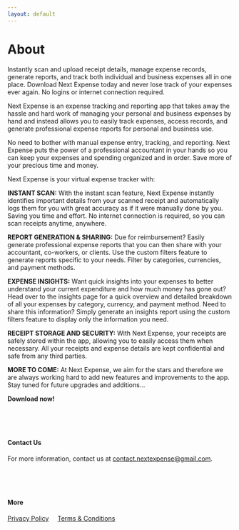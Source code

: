 ```yaml
---
layout: default
---
```



# About

Instantly scan and upload receipt details, manage expense records, generate reports, and track both individual and business expenses all in one place. Download Next Expense today and never lose track of your expenses ever again. No logins or internet connection required.

Next Expense is an expense tracking and reporting app that takes away the hassle and hard
work  of managing your personal and business expenses by hand and instead allows you  to easily  track expenses, access records, and generate professional expense reports for
personal and business use.

No need to bother with manual expense entry, tracking, and reporting. Next Expense puts the power of a professional accountant in your hands so you can keep your expenses and spending organized and in order. Save more of your precious time and money. 

Next Expense is your virtual expense tracker with:

**INSTANT SCAN:** With the instant scan feature, Next Expense instantly identifies important details from your scanned receipt and automatically logs them for you with great accuracy as if it were manually done by you. Saving you time and effort. No internet connection is required, so you can scan receipts anytime, anywhere.

**REPORT GENERATION & SHARING:** Due for reimbursement? Easily generate
professional expense reports that you can then share with your accountant, co-workers, or clients. Use the custom filters feature to generate reports specific to your needs. Filter by categories, currencies, and payment methods.

**EXPENSE INSIGHTS:** Want quick insights into your expenses to better understand your current expenditure and how much money has gone out? Head over to the insights page for a quick overview and detailed breakdown of all your expenses by category, currency, and payment method. Need to share this information? Simply generate an insights report using the custom filters feature to display only the information you need. 

**RECEIPT STORAGE AND SECURITY:** With Next Expense, your receipts are safely stored within the app, allowing you to easily access them when necessary. All your receipts and expense details are kept confidential and safe from any third parties. 

**MORE TO COME:** At Next Expense, we aim for the stars and therefore we are always working hard to add new features and improvements to the app. Stay tuned for future upgrades and additions…

**Download now!**


&nbsp;


&nbsp;


#### Contact Us

For more information, contact us at contact.nextexpense@gmail.com.

&nbsp;


&nbsp;


#### More

[Privacy Policy](/Privacy-Policy)  &nbsp; &nbsp;    [Terms & Conditions](/Terms-Conditions)

&nbsp;


&nbsp;


&nbsp;

